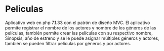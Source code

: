# Peliculas
Aplicativo web en php 7.1.33 con el patrón de diseño MVC. El aplicativo permite registrar el nombre de los actores y nombre de los 
géneros  de las películas, también permite crear las películas con su respectivo nombre, Sinopsis, año de 
estreno y se le puede asignar múltiples géneros y actores, también se pueden filtrar películas por géneros y por actores. 
